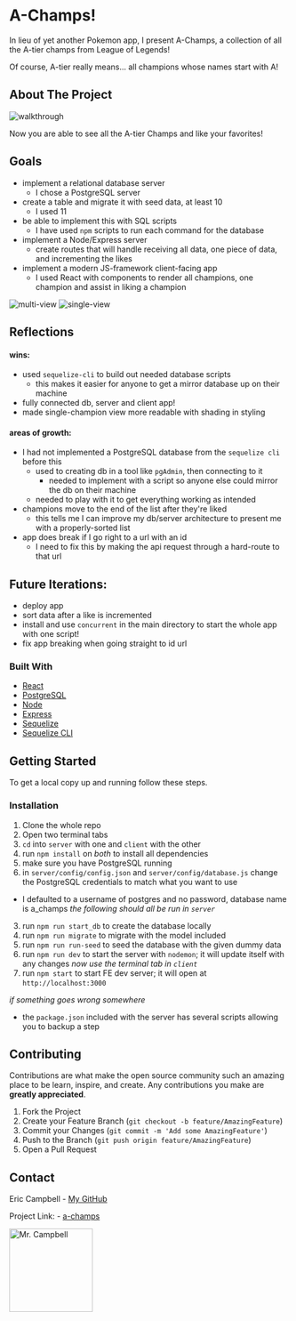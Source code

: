 # A-Champs!

In lieu of yet another Pokemon app, I present A-Champs, a collection of all the A-tier champs from League of Legends!

Of course, A-tier really means... all champions whose names start with A!

## About The Project

![walkthrough](https://media.giphy.com/media/r10ZrIWCiZ12GPzpjk/giphy.gif)

Now you are able to see all the A-tier Champs and like your favorites!

## Goals
- implement a relational database server
  - I chose a PostgreSQL server
- create a table and migrate it with seed data, at least 10
  - I used 11
- be able to implement this with SQL scripts
  - I have used `npm` scripts to run each command for the database
- implement a Node/Express server
  - create routes that will handle receiving all data, one piece of data, and incrementing the likes
- implement a modern JS-framework client-facing app
  - I used React with components to render all champions, one champion and assist in liking a champion

![multi-view](https://user-images.githubusercontent.com/70294115/123458912-d16e0a00-d5a2-11eb-9505-5bed08de46e5.png)
![single-view](https://user-images.githubusercontent.com/70294115/123458928-d7fc8180-d5a2-11eb-80e2-763d161b1aae.png)

## Reflections
#### wins:
- used `sequelize-cli` to build out needed database scripts 
  - this makes it easier for anyone to get a mirror database up on their machine
- fully connected db, server and client app!
- made single-champion view more readable with shading in styling

#### areas of growth:
- I had not implemented a PostgreSQL database from the `sequelize cli` before this
  - used to creating db in a tool like `pgAdmin`, then connecting to it
    - needed to implement with a script so anyone else could mirror the db on their machine
  - needed to play with it to get everything working as intended
- champions move to the end of the list after they're liked
  - this tells me I can improve my db/server architecture to present me with a properly-sorted list 
- app does break if I go right to a url with an id
  - I need to fix this by making the api request through a hard-route to that url

## Future Iterations:
- deploy app
- sort data after a like is incremented
- install and use `concurrent` in the main directory to start the whole app with one script!
- fix app breaking when going straight to id url

### Built With

* [React](https://reactjs.org/docs/create-a-new-react-app.html)
* [PostgreSQL](https://www.postgresql.org/)
* [Node](https://nodejs.org/en/)
* [Express](https://expressjs.com/)
* [Sequelize](http://sequelize.org/)
* [Sequelize CLI](https://sequelize.org/master/manual/migrations.html)

## Getting Started

To get a local copy up and running follow these steps.

### Installation

1. Clone the whole repo
3. Open two terminal tabs
3. `cd` into `server` with one and `client` with the other 
3. run `npm install` on *both* to install all dependencies
3. make sure you have PostgreSQL running
3. in `server/config/config.json` and `server/config/database.js` change the PostgreSQL credentials to match what you want to use
  - I defaulted to a username of postgres and no password, database name is a_champs
*the following should all be run in `server`*
3. run `npm run start_db` to create the database locally
3. run `npm run migrate` to migrate with the model included
3. run `npm run run-seed` to seed the database with the given dummy data
3. run `npm run dev` to start the server with `nodemon`; it will update itself with any changes
*now use the terminal tab in `client`* 
3. run `npm start` to start FE dev server; it will open at `http://localhost:3000`

*if something goes wrong somewhere*
- the `package.json` included with the server has several scripts allowing you to backup a step 

## Contributing

Contributions are what make the open source community such an amazing place to be learn, inspire, and create. Any contributions you make are **greatly appreciated**.

1. Fork the Project
2. Create your Feature Branch (`git checkout -b feature/AmazingFeature`)
3. Commit your Changes (`git commit -m 'Add some AmazingFeature'`)
4. Push to the Branch (`git push origin feature/AmazingFeature`)
5. Open a Pull Request

## Contact

Eric Campbell - [My GitHub](https://github.com/mainlyetcetera/)

Project Link: - [a-champs](https://github.com/mainlyetcetera/a-champs)

<img src="https://avatars0.githubusercontent.com/u/70294115?s=460&u=b24fae5febb30e7d1c9507c51ee760dba5e396e5&v=4" alt="Mr. Campbell"
width="150" height="auto" />

